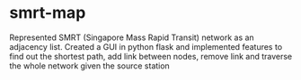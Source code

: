 # smrt-map
Represented SMRT (Singapore Mass Rapid Transit) network as an adjacency list. Created a GUI in python flask and implemented features to find out the shortest path, add link between nodes, remove link and traverse the whole network given the source station 

